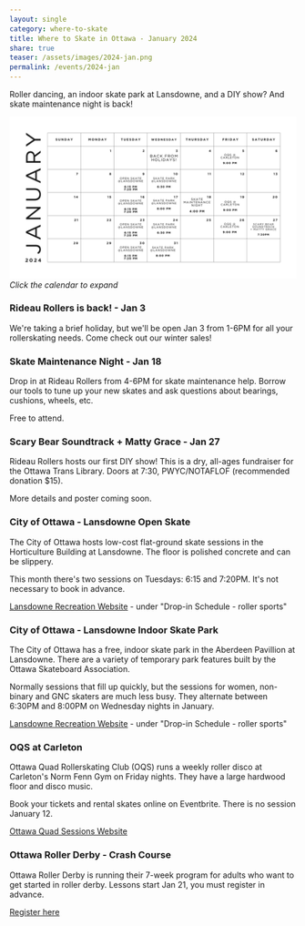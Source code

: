 ```yaml
---
layout: single
category: where-to-skate
title: Where to Skate in Ottawa - January 2024 
share: true
teaser: /assets/images/2024-jan.png
permalink: /events/2024-jan
---
```


Roller dancing, an indoor skate park at Lansdowne, and a DIY show? And skate maintenance night is back! 

[![](/assets/images/2024-jan.png)](/assets/images/2024-jan.png)
_Click the calendar to expand_

### Rideau Rollers is back! - Jan 3

We're taking a brief holiday, but we'll be open Jan 3 from 1-6PM for all your rollerskating needs. Come check out our winter sales!

### Skate Maintenance Night - Jan 18

Drop in at Rideau Rollers from 4-6PM for skate maintenance help. Borrow our tools to tune up your new skates and ask questions about bearings, cushions, wheels, etc. 

Free to attend.

### Scary Bear Soundtrack + Matty Grace - Jan 27
 
Rideau Rollers hosts our first DIY show! This is a dry, all-ages fundraiser for the Ottawa Trans Library. Doors at 7:30, PWYC/NOTAFLOF (recommended donation $15).

More details and poster coming soon.

### City of Ottawa - Lansdowne Open Skate

The City of Ottawa hosts low-cost flat-ground skate sessions in the Horticulture Building at Lansdowne. The floor is polished concrete and can be slippery.

This month there's two sessions on Tuesdays: 6:15 and 7:20PM. It's not necessary to book in advance.

[Lansdowne Recreation Website](https://ottawa.ca/en/recreation-and-parks/recreation-facilities/facility-listing/lansdowne-park#section-02912a99-d98a-4837-9916-79bb10930795) - under "Drop-in Schedule - roller sports"


### City of Ottawa - Lansdowne Indoor Skate Park 

The City of Ottawa has a free, indoor skate park in the Aberdeen Pavillion at Lansdowne. There are a variety of temporary park features built by the Ottawa Skateboard Association.

Normally sessions that fill up quickly, but the sessions for women, non-binary and GNC skaters are much less busy. They alternate between 6:30PM and 8:00PM on Wednesday nights in January.

[Lansdowne Recreation Website](https://ottawa.ca/en/recreation-and-parks/recreation-facilities/facility-listing/lansdowne-park#section-02912a99-d98a-4837-9916-79bb10930795) - under "Drop-in Schedule - roller sports"


### OQS at Carleton

Ottawa Quad Rollerskating Club (OQS) runs a weekly roller disco at Carleton's Norm Fenn Gym on Friday nights. They have a large hardwood floor and disco music.

Book your tickets and rental skates online on Eventbrite. There is no session January 12.

[Ottawa Quad Sessions Website](https://ottawaquadsession.com/)

### Ottawa Roller Derby - Crash Course

Ottawa Roller Derby is running their 7-week program for adults who want to get started in roller derby. Lessons start Jan 21, you must register in advance.

[Register here](https://www.ottawarollerderby.com/ottawa-roller-derby-registration/crashcourse-winter2024)
